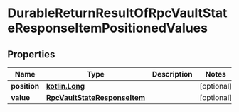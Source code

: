 # DurableReturnResultOfRpcVaultStateResponseItemPositionedValues

## Properties
Name | Type | Description | Notes
------------ | ------------- | ------------- | -------------
**position** | [**kotlin.Long**](.md) |  |  [optional]
**value** | [**RpcVaultStateResponseItem**](RpcVaultStateResponseItem.md) |  |  [optional]
